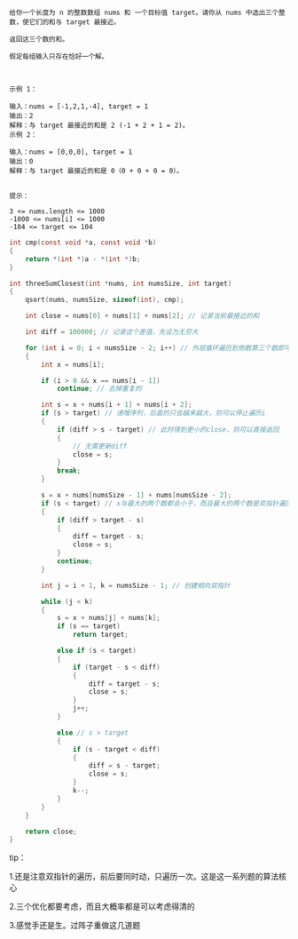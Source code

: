     给你一个长度为 n 的整数数组 nums 和 一个目标值 target。请你从 nums 中选出三个整数，使它们的和与 target 最接近。

    返回这三个数的和。

    假定每组输入只存在恰好一个解。

     

    示例 1：

    输入：nums = [-1,2,1,-4], target = 1
    输出：2
    解释：与 target 最接近的和是 2 (-1 + 2 + 1 = 2)。
    示例 2：

    输入：nums = [0,0,0], target = 1
    输出：0
    解释：与 target 最接近的和是 0（0 + 0 + 0 = 0）。
     

    提示：

    3 <= nums.length <= 1000
    -1000 <= nums[i] <= 1000
    -104 <= target <= 104





```c
int cmp(const void *a, const void *b)
{
    return *(int *)a - *(int *)b;
}

int threeSumClosest(int *nums, int numsSize, int target)
{
    qsort(nums, numsSize, sizeof(int), cmp);

    int close = nums[0] + nums[1] + nums[2]; // 记录当前最接近的和

    int diff = 100000; // 记录这个差值，先设为无穷大

    for (int i = 0; i < numsSize - 2; i++) // 外层循环遍历到倒数第三个数即可
    {
        int x = nums[i];

        if (i > 0 && x == nums[i - 1])
            continue; // 去掉重复的

        int s = x + nums[i + 1] + nums[i + 2];
        if (s > target) // 递增序列，后面的只会越来越大，则可以停止遍历i
        {
            if (diff > s - target) // 此时得到更小的close，则可以直接返回
            {
                // 无需更新diff
                close = s;
            }
            break;
        }

        s = x + nums[numsSize - 1] + nums[numsSize - 2];
        if (s < target) // x与最大的两个数都会小于，而且最大的两个数是双指针遍历过程能得到的最大值，也即现在的一定是当前x最接近target的值，则continue，继续遍历后面的x
        {
            if (diff > target - s)
            {
                diff = target - s;
                close = s;
            }
            continue;
        }

        int j = i + 1, k = numsSize - 1; // 创建相向双指针

        while (j < k)
        {
            s = x + nums[j] + nums[k];
            if (s == target)
                return target;

            else if (s < target)
            {
                if (target - s < diff)
                {
                    diff = target - s;
                    close = s;
                }
                j++;
            }

            else // s > target
            {
                if (s - target < diff)
                {
                    diff = s - target;
                    close = s;
                }
                k--;
            }
        }
    }

    return close;
}
```

tip：

1.还是注意双指针的遍历，前后要同时动，只遍历一次。这是这一系列题的算法核心

2.三个优化都要考虑，而且大概率都是可以考虑得清的

3.感觉手还是生。过阵子重做这几道题
